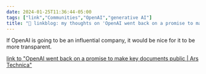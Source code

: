 ```yaml
---
date: 2024-01-25T11:36:44-05:00
tags: ["link","Communities","OpenAI","generative AI"]
title: "🔗 linkblog: my thoughts on 'OpenAI went back on a promise to make key documents public | Ars Technica'"
---
```

If OpenAI is going to be an influential company, it would be nice for it to be more transparent.

[link to "OpenAI went back on a promise to make key documents public | Ars Technica"](https://arstechnica.com/ai/2024/01/openai-went-back-on-a-promise-to-make-key-documents-public/)
